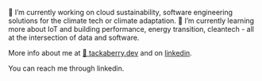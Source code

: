 
🔭 I’m currently working on cloud sustainability, software engineering solutions for the climate tech or climate adaptation. 
🌱 I’m currently learning more about IoT and building performance, energy transition, cleantech - all at the intersection of data and software. 

More info about me at [🌲 tackaberry.dev](https://tackaberry.dev) and on [linkedin](https://www.linkedin.com/in/tackaberry/).

You can reach me through linkedin. 
